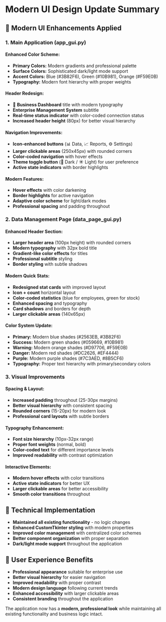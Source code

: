 # Modern UI Design Update Summary

## 🎨 **Modern UI Enhancements Applied**

### **1. Main Application (app_gui.py)**
#### **Enhanced Color Scheme:**
- **Primary Colors:** Modern gradients and professional palette
- **Surface Colors:** Sophisticated dark/light mode support
- **Accent Colors:** Blue (#3B82F6), Green (#10B981), Orange (#F59E0B)
- **Typography:** Modern font hierarchy with proper weights

#### **Header Redesign:**
- 🏢 **Business Dashboard** title with modern typography
- **Enterprise Management System** subtitle
- **Real-time status indicator** with color-coded connection status
- **Increased header height** (80px) for better visual hierarchy

#### **Navigation Improvements:**
- **Icon-enhanced buttons** (📊 Data, 📈 Reports, ⚙️ Settings)
- **Larger clickable areas** (250x45px) with rounded corners
- **Color-coded navigation** with hover effects
- **Theme toggle button** (🌙 Dark / ☀️ Light) for user preference
- **Active state indicators** with border highlights

#### **Modern Features:**
- **Hover effects** with color darkening
- **Border highlights** for active navigation
- **Adaptive color scheme** for light/dark modes
- **Professional spacing** and padding throughout

### **2. Data Management Page (data_page_gui.py)**
#### **Enhanced Header Section:**
- **Larger header area** (100px height) with rounded corners
- **Modern typography** with 32px bold title
- **Gradient-like color effects** for titles
- **Professional subtitle** styling
- **Border styling** with subtle shadows

#### **Modern Quick Stats:**
- **Redesigned stat cards** with improved layout
- **Icon + count** horizontal layout
- **Color-coded statistics** (blue for employees, green for stock)
- **Enhanced spacing** and typography
- **Card shadows** and borders for depth
- **Larger clickable areas** (140x65px)

#### **Color System Update:**
- **Primary:** Modern blue shades (#2563EB, #3B82F6)
- **Success:** Modern green shades (#059669, #10B981)
- **Warning:** Modern orange shades (#D97706, #F59E0B)
- **Danger:** Modern red shades (#DC2626, #EF4444)
- **Purple:** Modern purple shades (#7C3AED, #8B5CF6)
- **Typography:** Proper text hierarchy with primary/secondary colors

### **3. Visual Improvements**
#### **Spacing & Layout:**
- **Increased padding** throughout (25-30px margins)
- **Better visual hierarchy** with consistent spacing
- **Rounded corners** (15-20px) for modern look
- **Professional card layouts** with subtle borders

#### **Typography Enhancement:**
- **Font size hierarchy** (10px-32px range)
- **Proper font weights** (normal, bold)
- **Color-coded text** for different importance levels
- **Improved readability** with contrast optimization

#### **Interactive Elements:**
- **Modern hover effects** with color transitions
- **Active state indicators** for better UX
- **Larger clickable areas** for better accessibility
- **Smooth color transitions** throughout

## 🔧 **Technical Implementation**
- **Maintained all existing functionality** - no logic changes
- **Enhanced CustomTkinter styling** with modern properties
- **Improved color management** with centralized color schemes
- **Better component organization** with proper separation
- **Dark/light mode support** throughout the application

## 🎯 **User Experience Benefits**
- **Professional appearance** suitable for enterprise use
- **Better visual hierarchy** for easier navigation
- **Improved readability** with proper contrast
- **Modern design language** following current trends
- **Enhanced accessibility** with larger clickable areas
- **Consistent branding** throughout the application

The application now has a **modern, professional look** while maintaining all existing functionality and business logic intact.
